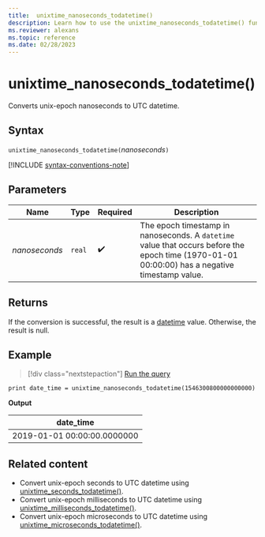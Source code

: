 ```yaml
---
title:  unixtime_nanoseconds_todatetime()
description: Learn how to use the unixtime_nanoseconds_todatetime() function to convert unix-epoch nanoseconds to UTC datetime.
ms.reviewer: alexans
ms.topic: reference
ms.date: 02/28/2023
---
```

# unixtime_nanoseconds_todatetime()

Converts unix-epoch nanoseconds to UTC datetime.

## Syntax

`unixtime_nanoseconds_todatetime(`*nanoseconds*`)`

[!INCLUDE [syntax-conventions-note](../includes/syntax-conventions-note.md)]

## Parameters

| Name | Type | Required | Description |
|--|--|--|--|
| *nanoseconds* | `real` |  :heavy_check_mark: | The epoch timestamp in nanoseconds. A `datetime` value that occurs before the epoch time (1970-01-01 00:00:00) has a negative timestamp value.|

## Returns

If the conversion is successful, the result is a [datetime](scalar-data-types/datetime.md) value. Otherwise, the result is null.

## Example

> [!div class="nextstepaction"]
> <a href="https://dataexplorer.azure.com/clusters/help/databases/Samples?query=H4sIAAAAAAAAAysoyswrUUhJLEmNL8nMTVWwVSjNy6wAMePzEvPyi1OT8/NSiuNL8kFKQMIahqYmZsYGBhYGCKAJAOcnRh5GAAAA" target="_blank">Run the query</a>

```kusto
print date_time = unixtime_nanoseconds_todatetime(1546300800000000000)
```

**Output**

|date_time|
|---|
|2019-01-01 00:00:00.0000000|

## Related content

* Convert unix-epoch seconds to UTC datetime using [unixtime_seconds_todatetime()](unixtime-seconds-todatetime-function.md).
* Convert unix-epoch milliseconds to UTC datetime using [unixtime_milliseconds_todatetime()](unixtime-milliseconds-todatetime-function.md).
* Convert unix-epoch microseconds to UTC datetime using [unixtime_microseconds_todatetime()](unixtime-microseconds-todatetime-function.md).
